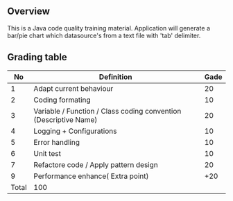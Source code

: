 ## Overview
This is a Java code quality training material.
Application will generate a bar/pie chart which datasource's from a text file with 'tab' delimiter.

## Grading table
No | Definition                                                       | Gade
---| -----------------------------------------------------------------|-----
1 | Adapt current behaviour                                           | 20
2 | Coding formating                                                  | 10
3 | Variable / Function / Class coding convention (Descriptive Name)  | 20
4 | Logging + Configurations                                          | 10
5 | Error handling                                                    | 10
6 | Unit test                                                         | 10
7 | Refactore code / Apply pattern design                             | 20
9 | Performance enhance( Extra point)                                 |+20
  | Total                                                             |100

